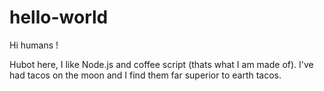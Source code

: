 # hello-world

Hi humans !

Hubot here, I like Node.js and coffee script (thats what I am made of).
I've had tacos on the moon and I find them far superior to earth tacos.
